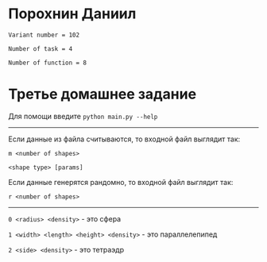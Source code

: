 # Порохнин Даниил
`Variant number = 102`

`Number of task = 4`

`Number of function = 8`

# Третье домашнее задание

Для помощи введите `python main.py --help`

---
Если данные из файла считываются, то входной файл выглядит так:

```m <number of shapes>```

```<shape type> [params]```

Если данные генерятся рандомно, то входной файл выглядит так:

```r <number of shapes>```

---
```0 <radius> <density>``` - это сфера

```1 <width> <length> <height> <density>``` - это параллелепипед

```2 <side> <density>``` - это тетраэдр
